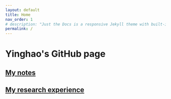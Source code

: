 ```yaml
---
layout: default
title: Home
nav_order: 1
# description: "Just the Docs is a responsive Jekyll theme with built-in search that is easily customizable and hosted on GitHub Pages."
permalink: /
---
```


# Yinghao's GitHub page

<!-- ## [About me]({{site.url}}/docs/2022-03-14-me) [【中文版】]({{site.url}}/docs/2022-03-14-me_cn) -->

## [My notes]({{site.url}}/docs/post)

## [My research experience]({{site.url}}/docs/research)
